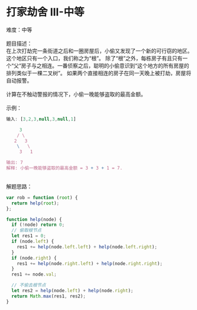 # 打家劫舍 III-中等

难度：中等<br />
<br />题目描述：<br />在上次打劫完一条街道之后和一圈房屋后，小偷又发现了一个新的可行窃的地区。这个地区只有一个入口，我们称之为“根”。 除了“根”之外，每栋房子有且只有一个“父“房子与之相连。一番侦察之后，聪明的小偷意识到“这个地方的所有房屋的排列类似于一棵二叉树”。 如果两个直接相连的房子在同一天晚上被打劫，房屋将自动报警。<br />
<br />计算在不触动警报的情况下，小偷一晚能够盗取的最高金额。<br />
<br />示例：

```javascript
输入: [3,2,3,null,3,null,1]

     3
    / \
   2   3
    \   \
     3   1

输出: 7
解释: 小偷一晚能够盗取的最高金额 = 3 + 3 + 1 = 7.

```

<br />解题思路：

```javascript
var rob = function (root) {
  return help(root);
};

function help(node) {
  if (!node) return 0;
  // 偷取根节点
  let res1 = 0;
  if (node.left) {
    res1 += help(node.left.left) + help(node.left.right);
  }
  if (node.right) {
    res1 += help(node.right.left) + help(node.right.right);
  }
  res1 += node.val;

  // 不偷去根节点
  let res2 = help(node.left) + help(node.right);
  return Math.max(res1, res2);
}
```

